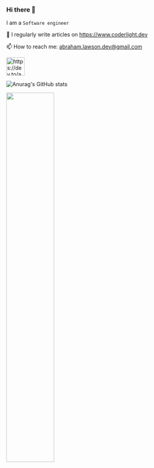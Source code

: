 ### Hi there 👋

I am a `Software engineer`


📝 I regularly write articles on https://www.coderlight.dev

📫 How to reach me: abraham.lawson.dev@gmail.com

<a href="https://dev.to/abrahamlawson">
<img src="https://d2fltix0v2e0sb.cloudfront.net/dev-badge.svg" alt="https://dev.to/abrahamlawson" width="48">
</a>

![Anurag's GitHub stats](https://github-readme-stats.vercel.app/api?username=abrahamlawson&theme=ayu-mirage)

<img src="https://images.hive.blog/0x0/https://steemitimages.com/DQmUGhsqqkJZHsaybDmvpSPcwtf8Egb4NGRbJGXFhFLCFyV/OwZkUVO.gif" width="50%" height="50%"> 

<!--
**AbrahamLawson/AbrahamLawson** is a ✨ _special_ ✨ repository because its `README.md` (this file) appears on your GitHub profile.

Here are some ideas to get you started:

- 🔭 I’m currently working on ...
- 🌱 I’m currently learning ...
- 👯 I’m looking to collaborate on ...
- 🤔 I’m looking for help with ...
- 💬 Ask me about ...
- 📫 How to reach me: ...
- 😄 Pronouns: ...
- ⚡ Fun fact: ...
-->

